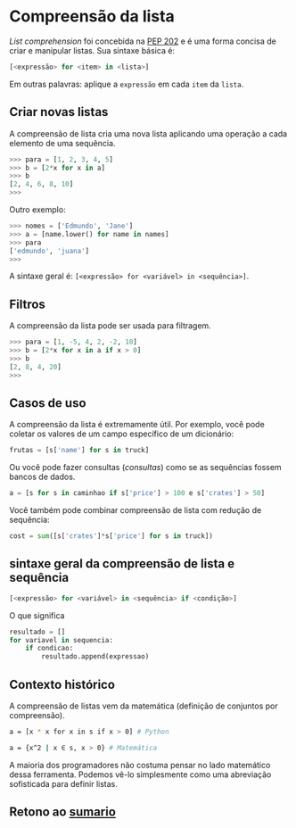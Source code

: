 # Compreensão da lista


*List comprehension* foi concebida na [PEP 202](https://peps.python.org/pep-0202/) e é uma forma concisa de criar e manipular listas. Sua sintaxe básica é:

```python
[<expressão> for <item> in <lista>]
```

Em outras palavras: aplique a `expressão` em cada `item` da `lista`.

## Criar novas listas

A compreensão de lista cria uma nova lista aplicando uma operação a cada elemento de uma sequência.

``` python
>>> para = [1, 2, 3, 4, 5]
>>> b = [2*x for x in a]
>>> b
[2, 4, 6, 8, 10]
>>>
```

Outro exemplo:

``` python
>>> nomes = ['Edmundo', 'Jane']
>>> a = [name.lower() for name in names]
>>> para
['edmundo', 'juana']
>>>
```

A sintaxe geral é: `[<expressão> for <variável> in <sequência>]`.

## Filtros

A compreensão da lista pode ser usada para filtragem.

``` python
>>> para = [1, -5, 4, 2, -2, 10]
>>> b = [2*x for x in a if x > 0]
>>> b
[2, 8, 4, 20]
>>>
```

## Casos de uso

A compreensão da lista é extremamente útil. Por exemplo, você pode coletar os valores de um campo específico de um dicionário:

``` python
frutas = [s['name'] for s in truck]
```

Ou você pode fazer consultas (*consultas*) como se as sequências fossem bancos de dados.

``` python
a = [s for s in caminhao if s['price'] > 100 e s['crates'] > 50]
```

Você também pode combinar compreensão de lista com redução de sequência:

``` python
cost = sum([s['crates']*s['price'] for s in truck])
```

## sintaxe geral da compreensão de lista e sequência

```python
[<expressão> for <variável> in <sequência> if <condição>]
```

O que significa

``` python
resultado = []
for variavel in sequencia:
    if condicao:
        resultado.append(expressao)
```

## Contexto histórico

A compreensão de listas vem da matemática (definição de conjuntos por compreensão).

``` bash
a = [x * x for x in s if x > 0] # Python

a = {x^2 | x ∈ s, x > 0} # Matemática
```

A maioria dos programadores não costuma pensar no lado matemático dessa ferramenta. Podemos vê-lo simplesmente como uma abreviação sofisticada para definir listas.

## Retono ao [sumario](/Notas/04_compreensao_listas/00_Resumo.md)
